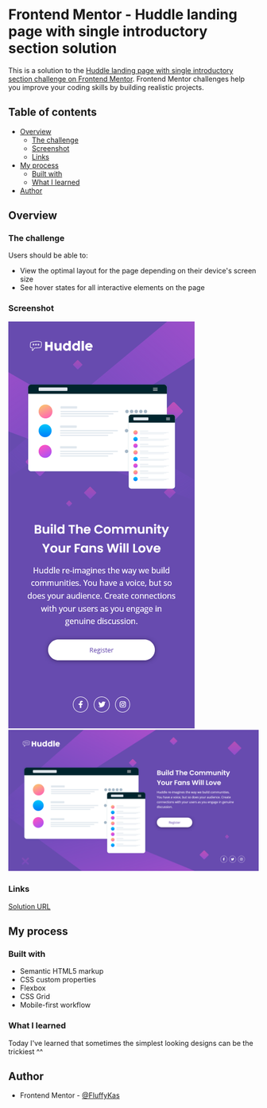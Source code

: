# Frontend Mentor - Huddle landing page with single introductory section solution

This is a solution to the [Huddle landing page with single introductory section challenge on Frontend Mentor](https://www.frontendmentor.io/challenges/huddle-landing-page-with-a-single-introductory-section-B_2Wvxgi0). Frontend Mentor challenges help you improve your coding skills by building realistic projects. 

## Table of contents

- [Overview](#overview)
  - [The challenge](#the-challenge)
  - [Screenshot](#screenshot)
  - [Links](#links)
- [My process](#my-process)
  - [Built with](#built-with)
  - [What I learned](#what-i-learned)
- [Author](#author)

## Overview

### The challenge

Users should be able to:

- View the optimal layout for the page depending on their device's screen size
- See hover states for all interactive elements on the page

### Screenshot

![](./screenshots/huddle-landing-page-intro-mobile.png)
![](./screenshots/huddle-landing-page-intro-desktop.png)

### Links

[Solution URL](https://fluffykas.github.io/huddle-landing-page-intro/)

## My process

### Built with

- Semantic HTML5 markup
- CSS custom properties
- Flexbox
- CSS Grid
- Mobile-first workflow

### What I learned

Today I've learned that sometimes the simplest looking designs can be the trickiest ^^

## Author

- Frontend Mentor - [@FluffyKas](https://www.frontendmentor.io/profile/FluffyKas)
